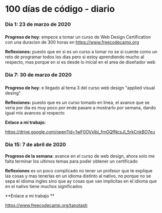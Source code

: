 # 100 días de código - diario

### Día 1: 23 de marzo de 2020 

##### 

**Progreso de hoy**: empece a tomar un curso de Web Design Certification  con una duracion de 300 horas en https://www.freecodecamp.org

**Reflexiones:** puesto que en si es un curso a tomar no se si cuente como un reto de programar todos los dias pero si estoy aprendiendo mucho al respecto, mas porque en si es desde lo inicial en el area de diseñador web


### Día 7: 30 de marzo de 2020 

##### 

**Progreso de hoy**: e llegado al tema 3 del curso web design "applied visual desing" 

**Reflexiones:** puesto que es un curso tomado en linea, el avance que se veria por dia es muy poco por ende pasare a mostrarlo por semana, dando igual mis avances al respecto 

**Enlace a mi trabajo:** 


 https://drive.google.com/open?id=1wF0OVxlbj_fmGQfNcsJl_5rkCnkBO7eu
 
 ### Dia 15: 7 de abril de 2020
 
 ####
 
 **Progreso de la semana**: avance en el curso de web design, ahora solo me falta terminar los ultimos temas para poder obtener un certificado
 
 **Reflexiones** es un poco complicado no tener un profesor que te explique las cosas y mas tenerlas en un idioma distinto al nativo, no porque no se sepa el idioma ingles sino que ay cosas que van implicitas en el idioma que en el nativo tiene muchos significados 
 
 
 **Enlace a mi trabajo ** 
 
 https://www.freecodecamp.org/tanotash
